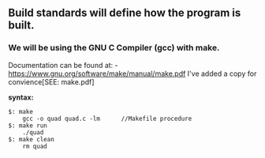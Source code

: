 <h2>Build standards will define how the program is built.</h2>
<h3>We will be using the GNU C Compiler (gcc) with make.</h3>

Documentation can be found at:
	-https://www.gnu.org/software/make/manual/make.pdf
I've added a copy for convience[SEE: make.pdf]

<strong>syntax:</strong>
````
$: make
	gcc -o quad quad.c -lm		//Makefile procedure
$: make run
	./quad
$: make clean
	rm quad
````

